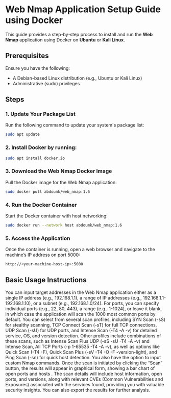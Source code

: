 # Web Nmap Application Setup Guide using Docker

This guide provides a step-by-step process to install and run the **Web Nmap** application using Docker on **Ubuntu** or **Kali Linux**.

## Prerequisites

Ensure you have the following:
- A Debian-based Linux distribution (e.g., Ubuntu or Kali Linux)
- Administrative (sudo) privileges

## Steps

### 1. Update Your Package List

Run the following command to update your system's package list:

```bash
sudo apt update
```
### 2. Install Docker by running:
```bash
sudo apt install docker.io
```
### 3. Download the Web Nmap Docker Image
Pull the Docker image for the Web Nmap application:
```bash
sudo docker pull abdoumk/web_nmap:1.6
```
### 4. Run the Docker Container
Start the Docker container with host networking:
```bash
sudo docker run --network host abdoumk/web_nmap:1.6
```
### 5. Access the Application
Once the container is running, open a web browser and navigate to the machine’s IP address on port 5000:
```bash
http://<your-machine-host-ip>:5000
```
## Basic Usage Instructions
You can input target addresses in the Web Nmap application either as a single IP address (e.g., 192.168.1.1), a range of IP addresses (e.g., 192.168.1.1-192.168.1.10), or a subnet (e.g., 192.168.1.0/24). For ports, you can specify individual ports (e.g., 22, 80, 443), a range (e.g., 1-1024), or leave it blank, in which case the application will scan the 1000 most common ports by default. You can select from several scan profiles, including SYN Scan (-sS) for stealthy scanning, TCP Connect Scan (-sT) for full TCP connections, UDP Scan (-sU) for UDP ports, and Intense Scan (-T4 -A -v) for detailed service, OS, and version detection. Other profiles include combinations of these scans, such as Intense Scan Plus UDP (-sS -sU -T4 -A -v) and Intense Scan, All TCP Ports (-p 1-65535 -T4 -A -v), as well as options like Quick Scan (-T4 -F), Quick Scan Plus (-sV -T4 -O -F -version-light), and Ping Scan (-sn) for quick host detection. You also have the option to input custom Nmap commands. Once the scan is initiated by clicking the “Scan” button, the results will appear in graphical form, showing a bar chart of open ports and hosts . The scan details will include host information, open ports, and versions, along with relevant CVEs (Common Vulnerabilities and Exposures) associated with the services found, providing you with valuable security insights. You can also export the results for further analysis.
